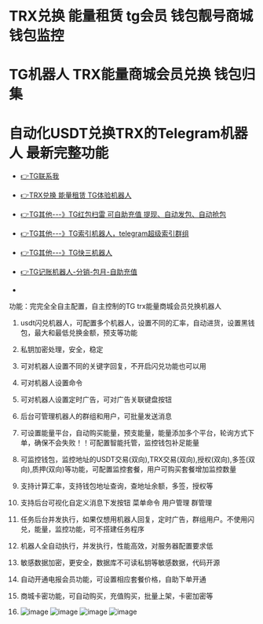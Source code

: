 # TRX兑换 能量租赁 tg会员 钱包靓号商城 钱包监控
# TG机器人  TRX能量商城会员兑换 钱包归集
# 自动化USDT兑换TRX的Telegram机器人 最新完整功能
* [👉TG联系我](https://t.me/question_r0)
* [👉TRX兑换 能量租赁 TG体验机器人](https://t.me/trxdhu1_bot)
* [👉TG其他---》TG红包扫雷 可自助充值 提现、自动发包、自动抢包](https://t.me/gshskski)
* [👉TG其他---》TG索引机器人，telegram超级索引群组](https://t.me/sousuo_z)
* [👉TG其他---》TG快三机器人](https://t.me/kstest1s)
* [👉TG记账机器人-分销-包月-自助充值](https://t.me/tg_tj_bot)


* 
功能：完完全全自主配置，自主控制的TG trx能量商城会员兑换机器人
1. usdt闪兑机器人，可配置多个机器人，设置不同的汇率，自动进货，设置黑钱包，最大和最低兑换金额，预支等功能
2. 私钥加密处理，安全，稳定
3. 可对机器人设置不同的关键字回复，不开启闪兑功能也可以用
4. 可对机器人设置命令
5. 可对机器人设置定时广告，可对广告关联键盘按钮
6. 后台可管理机器人的群组和用户，可批量发送消息
7. 可设置能量平台，自动购买能量，预支能量，能量添加多个平台，轮询方式下单，确保不会失败！！可配置智能托管，监控钱包补足能量
8. 可监控钱包，监控地址的USDT交易(双向),TRX交易(双向),授权(双向),多签(双向),质押(双向)等功能，可配置监控套餐，用户可购买套餐增加监控数量
9. 支持计算汇率，支持钱包地址查询，查地址余额，多签，授权等
10. 支持后台可视化自定义消息下发按钮 菜单命令 用户管理 群管理  
11. 任务后台并发执行，如果仅想用机器人回复，定时广告，群组用户。不使用闪兑，能量，监控功能，可不搭建任务程序
12. 机器人全自动执行，并发执行，性能高效，对服务器配置要求低
13. 敏感数据加密，更安全，数据库不可读私钥等敏感数据，代码开源
14. 自动开通电报会员功能，可设置相应套餐价格，自助下单开通
15. 商城卡密功能，可自动购买，充值购买，批量上架，卡密加密等

16. ![image](https://github.com/mmmrp/trx/assets/72646062/88eba0ad-38b1-4b2d-bb59-fa582d49d52d)
![image](https://github.com/mmmrp/trx/assets/72646062/178824e0-2c3b-4694-acc2-11840495c6a8)
![image](https://github.com/mmmrp/trx/assets/72646062/f7c2ecdf-ea05-4fa3-981d-b3a6fdd73147)
![image](https://github.com/mmmrp/trx/assets/72646062/3f564d1d-602f-4828-9017-aa679d852bc1)




